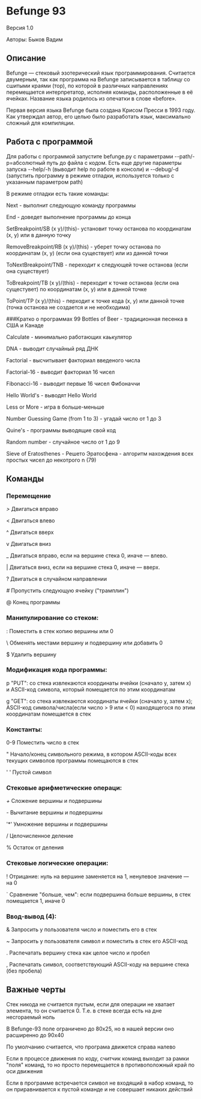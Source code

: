 # Befunge 93
Версия 1.0

Авторы: Быков Вадим
## Описание
Befunge — стековый эзотерический язык программирования. Считается двумерным, так как программа на Befunge записывается в таблицу со сшитыми краями (тор), по которой в различных направлениях перемещается интерпретатор, исполняя команды, расположенные в её ячейках. Название языка родилось из опечатки в слове «before».

Первая версия языка Befunge была создана Крисом Пресси в 1993 году. Как утверждал автор, его целью было разработать язык, максимально сложный для компиляции.
## Работа с программой
Для работы с программой запустите befunge.py с параметрами --path/-p=абсолютный путь до файла с кодом. Есть еще другие параметры запуска --help/-h (выводит help по работе в консоли) и --debug/-d (запустить программу в режиме отладки, используется только с указанным параметром path)

В режиме отладки есть такие команды:

Next - выполнит следующую команду программы

End - доведет выполнение программы до конца

SetBreakpoint/SB (x y)/(this)- установит точку останова по координатам (x, y) или в данную точку

RemoveBreakpoint/RB (x y)/(this) - уберет точку останова по координатам (x, y) (если она существует) или из данной точки

ToNextBreakpoint/TNB - переходит к следующей точке останова (если она существует)

ToBreakpoint/TB (x y)/(this) - переходит к точке останова (если она сущестувет) по координатам (x, y) или в данной точке

ToPoint/TP (x y)/(this) - перходит к точке кода (x, y) или данной точке (точка останова не создается и не необходима)

###Кратко о программах
99 Bottles of Beer - традиционная песенка в США и Канаде

Calculate - минимально работающих каькулятор

DNA - выводит случайный ряд ДНК

Factorial - высчитывает факториал введеного числа

Factorial-16 - выводит факториал 16 чисел

Fibonacci-16 - выводит первые 16 чисел Фибоначчи

Hello World's - выводят Hello World

Less or More - игра в больше-меньше

Number Guessing Game (from 1 to 3) - угадай число от 1 до 3

Quine's - программы выводящие свой код

Random number - случайное число от 1 до 9

Sieve of Eratosthenes - Решето Эратосфена - алгоритм нахождения всех простых чисел до некотрого n (79)

## Команды
### Перемещение
*>*	Двигаться вправо

<	Двигаться влево

^	Двигаться вверх

v	Двигаться вниз

_	Двигаться вправо, если на вершине стека 0, иначе — влево.

|	Двигаться вниз, если на вершине стека 0, иначе — вверх.

?	Двигаться в случайном направлении

*#*	Пропустить следующую ячейку ("трамплин")

@	Конец программы

### Манипулирование со стеком:
:	Поместить в стек копию вершины или 0

\	Обменять местами вершину и подвершину или добавить 0

$	Удалить вершину

### Модификация кода программы:
p	"PUT": со стека извлекаются координаты ячейки (сначало y, затем x) и ASCII-код символа, который помещается по этим координатам

g	"GET": со стека извлекаются координаты ячейки (сначало y, затем x); ASCII-код символа/числа(если число > 9 или < 0) находящегося по этим координатам помещается в стек 
### Константы:
0-9	Поместить число в стек

"	Начало/конец символьного режима, в котором ASCII-коды всех текущих символов программы помещаются в стек

' ' Пустой символ
### Стековые арифметические операци:
*+* Сложение вершины и подвершины

*-* Вычитание вершины и подвершины

'*' Умножение вершины и подвершины

/	Целочисленное деление

%	Остаток от деления

### Стековые логические операции:
!	Отрицание: нуль на вершине заменяется на 1, ненулевое значение — на 0

`	Сравнение "больше, чем": если подвершина больше вершины, в стек помещается 1, иначе 0
### Ввод-вывод (4):
&	Запросить у пользователя число и поместить его в стек

~	Запросить у пользователя символ и поместить в стек его ASCII-код

.	Распечатать вершину стека как целое число и пробел

,	Распечатать символ, соответствующий ASCII-коду на вершине стека (без пробела)

## Важные черты
Стек никода не считается пустым, если для операции не хватает элемента, то он считается 0. Т.е. в стеке всегда есть на дне несгораемый ноль

В Befunge-93 поле ограничено до 80x25, но в нашей версии оно расширенно до 90x40

По умолчанию считается, что програма движется справа налево

Если в процессе движения по коду, считчик команд выходит за рамки "поля" команд, то но просто перемещается в противоположный край по оси движения

Если в программе встречается символ не входящий в набор команд, то он приравнивается к пустой команде и не совершает никаких действий